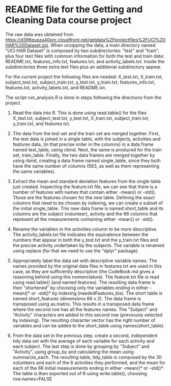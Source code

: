 # README file for the Getting and Cleaning Data course project

The raw data was obtained from https://d396qusza40orc.cloudfront.net/getdata%2Fprojectfiles%2FUCI%20HAR%20Dataset.zip. When unzipping the data, a main directory named "UCI HAR Dataset" is composed by two subdirectories: "test" and "train", plus four text files with common information for both the test and train data: README.txt, features_info.txt, features.txt, and activity_labels.txt. Inside the subdirectories three extra text files plus an additional subdirectory appear.

For the current project the following files are needed: X_test.txt, X_train.txt, subject_test.txt, subject_train.txt, y_test.txt, y_train.txt, features_info.txt, features.txt, activity_labels.txt, and README.txt.

The script run_analysis.R is done in steps following the directions from the project. 

1. Read the data into R. This is done using read.table() for the files X_test.txt, subject_test.txt, y_test.txt, X_train.txt, subject_train.txt, y_train.txt, and features.txt.

2. The data from the test set and the train set are merged together. First, the test data is joined in a single table, with the subjects, activities and features data, (in that precise order in the columns) in a data frame named test_table, using cbind. Next, the same is produced for the train set, train_table. Finally, the two data frames are merged together by using rbind, creating a data frame named single_table, since they both have the same number of columns (563, as well as them representing the same variables).

3. Extract the mean and standard deviation features from the single table just created. Inspecting the feature.txt file, we can see that there is a number of features with names that contain either -mean() or -std(). Those are the features chosen for the new table. Defining the exact columns that need to be chosen by indexing, we can create a subset of the initial single_table. This new data frame is named short_table and its columns are the subject (volunteer), activity and the 66 columns that represent all the measurements containing either -mean() or -std().

4. Rename the variables in the activities column to be more descriptive. The activity_labels.txt file indicates the equivalence between the numbers that appear in both the y_test.txt and the y_train.txt files and the precise activity undertaken by the subjects. The variable is renamed using replace (for that we need to use the "dplyr" package).

5. Appropriately label the data set with descriptive variable names.
The names provided by the original data files in features.txt are used in this case, as they are sufficiently descriptive (the CodeBook.md gives a reasoning behind using this nomenclature). The feature.txt file is read using read.table() (and named features). The resulting data frame is then "shortened" by choosing only the variables ending in either -mean()* or -std()* by indexing (neededFeatures_bis). The short table is named short_features (dimensions 66 x 2). The data frame is transposed using as.matrix. This results in a transposed data frame where the second row has all the features names. The "Subject" and "Activity" characters are added to this second row (previously selected by indexing). The resulting character vector has the right number of variables and can be added to the short_table using names(short_table).

6. From the data set in the previous step, create a second, independent tidy data set with the average of each variable for each activity and each subject. The last step is done by grouping by "Subject" and "Activity", using group_by and calculating the mean using summarize_each. The resulting table, tidy_table is composed by the 30 volunteers and each of the 6 activities they performed, and the mean for each of the 66 initial measurements ending in either -mean()* or -std()*. The table is then exported out of R using write.table(), choosing row.names=FALSE




